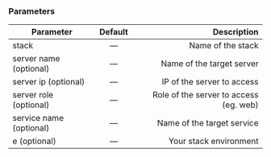 


### Parameters


|		Parameter 		   |	Default		|   Description    |
|--------------------------|:--------------:| ----------------:|
|stack 					   |		—		|Name of the stack | 
|server name (optional)    | 	—		    | Name of the target server|
|server ip (optional)	   |	—			| IP of the server to access |
|server role (optional)	   |	—			| Role of the server to access (eg. web)|
|service name (optional)   |	—			| Name of the target service |
|e (optional)	       	   |	 	—		| Your stack environment |
